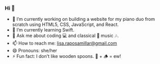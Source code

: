 ### Hi 👋
- 🔭 I’m currently working on building a website for my piano duo from scratch using HTML5, CSS, JavaScript, and React.
- 🌱 I’m currently learning Swift.
- 💬 Ask me about coding 💻 and classical 🎹 music 🎶.
- 📫 How to reach me: lisa.raposamillar@gmail.com
- 😄 Pronouns: she/her
- ⚡ Fun fact: I don't like wooden spoons. 🥄 + 🪵 = ew!


<!--
**raposamillar/raposamillar** is a ✨ _special_ ✨ repository because its `README.md` (this file) appears on your GitHub profile.

Here are some ideas to get you started:

- 🔭 I’m currently working on ...
- 🌱 I’m currently learning ...
- 👯 I’m looking to collaborate on ...
- 🤔 I’m looking for help with ...
- 💬 Ask me about ...
- 📫 How to reach me: ...
- 😄 Pronouns: ...
- ⚡ Fun fact: ...
-->
